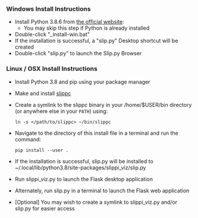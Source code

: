 ### Windows Install Instructions
  - Install Python 3.8.6 from [the official website](https://www.python.org/ftp/python/3.8.6/python-3.8.6-amd64.exe):
    - You may skip this step if Python is already installed
  - Double-click "\_install-win.bat"
  - If the installation is successful, a "slip.py" Desktop shortcut will be created
  - Double-click "slip.py" to launch the Slip.py Browser

### Linux / OSX Install Instructions
  - Install Python 3.8 and pip using your package manager
  - Make and install [slippc](https://github.com/pcrain/slippc)
  - Create a symlink to the slippc binary in your /home/$USER/bin directory (or anywhere else in your `PATH`) using:

    `ln -s </path/to/slippc> ~/bin/slippc`

  - Navigate to the directory of this install file in a terminal and run the command:

    `pip install --user .`

  - If the installation is successful, slip.py will be installed to ~/.local/lib/python3.8/site-packages/slippi_viz/slip.py
  - Run slippi_viz.py to launch the Flask desktop application
  - Alternately, run slip.py in a terminal to launch the Flask web application
  - [Optional] You may wish to create a symlink to slippi_viz.py and/or slip.py for easier access

